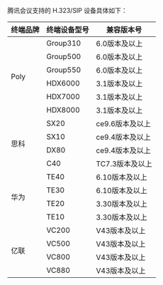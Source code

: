 
腾讯会议支持的 H.323/SIP 设备具体如下：

<table>
<thead>
<tr>
<th><strong>终端品牌</strong></th>
<th><strong>终端设备型号</strong></th>
<th><strong>兼容版本号</strong></th>
</tr>
</thead>
<tbody><tr>
<td rowspan=6>Poly</td>
<td>Group310</td>
<td>6.0版本及以上</td>
</tr>
<tr>

<td>Group500</td>
<td>6.0版本及以上</td>
</tr>
<tr>

<td>Group550</td>
<td>6.0版本及以上</td>
</tr>
<tr>

<td>HDX6000</td>
<td>3.1版本及以上</td>
</tr>
<tr>

<td>HDX7000</td>
<td>3.1版本及以上</td>
</tr>
<tr>

<td>HDX8000</td>
<td>3.1版本及以上</td>
</tr>
<tr>
<td  rowspan=4>思科</td>
<td>SX20</td>
<td>ce9.6版本及以上</td>
</tr>
<tr>

<td>SX10</td>
<td>ce9.4版本及以上</td>
</tr>
<tr>

<td>DX80</td>
<td>ce9.4版本及以上</td>
</tr>
<tr>

<td>C40</td>
<td>TC7.3版本及以上</td>
</tr>
<tr>
<td  rowspan=4>华为</td>
<td>TE40</td>
<td>6.10版本及以上</td>
</tr>
<tr>

<td>TE30</td>
<td>6.10版本及以上</td>
</tr>
<tr>

<td>TE20</td>
<td>3.30版本及以上</td>
</tr>
<tr>

<td>TE10</td>
<td>3.30版本及以上</td>
</tr>
<tr>
<td rowspan=4>亿联</td>
<td>VC200</td>
<td>V43版本及以上</td>
</tr>
<tr>

<td>VC500</td>
<td>V43版本及以上</td>
</tr>
<tr>

<td>VC800</td>
<td>V43版本及以上</td>
</tr>
<tr>

<td>VC880</td>
<td>V43版本及以上</td>
</tr>
</tbody></table>
 
